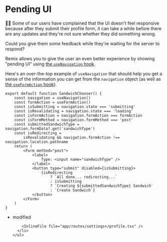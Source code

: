 # Pending UI

👨‍💼 Some of our users have complained that the UI doesn't feel responsive because
after they submit their profile form, it can take a while before there are any
updates and they're not sure whether they did something wrong.

Could you give them some feedback while they're waiting for the server to
respond?

Remix allows you to give the user an even better experience by showing "pending
UI" using
[the `useNavigation` hook](https://remix.run/docs/en/main/hooks/use-navigation).

Here's an over-the-top example of `useNavigation` that should help you get a
sense of the information you can get from the `navigation` object (as well as
[the `useFormAction` hook](https://remix.run/docs/en/main/hooks/use-form-action)).

```tsx filename=app/routes/sandwiches.chooser.tsx
export default function SandwichChooser() {
	const navigation = useNavigation()
	const formAction = useFormAction()
	const isSubmitting = navigation.state === 'submitting'
	const isRevalidating = navigation.state === 'loading'
	const isFormAction = navigation.formAction === formAction
	const isFormMethod = navigation.formMethod === 'post'
	const submittedSandwichType = navigation.formData?.get('sandwichType')
	const isRedirecting =
		isRevalidating && navigation.formAction !== navigation.location.pathname
	return (
		<Form method="post">
			<label>
				Type: <input name="sandwichType" />
			</label>
			<button type="submit" disabled={isSubmitting}>
				{isRedirecting
					? `All done... redirecting...`
					: isSubmitting
					? `Creating ${submittedSandwichType} Sandwich`
					: `Create Sandwich`}
			</button>
		</Form>
	)
}
```

<TouchedFiles>
  <div id="files">
    <ul>
      <li data-state="modified">
        <span>modified</span>

        <InlineFile file="app/routes/settings+/profile.tsx" />
      </li>
    </ul>

  </div>
</TouchedFiles>
